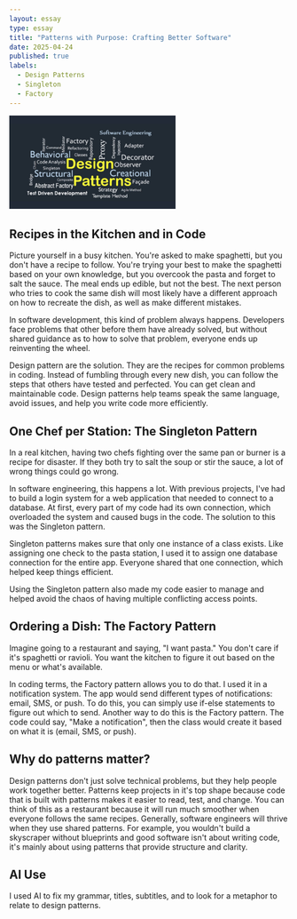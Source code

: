 ```yaml
---
layout: essay
type: essay
title: "Patterns with Purpose: Crafting Better Software"
date: 2025-04-24
published: true
labels:
  - Design Patterns
  - Singleton
  - Factory
---
```


<img width="300px" class="rounded float-start pe-4" src="../img/designpatterns.jpeg">

## Recipes in the Kitchen and in Code

Picture yourself in a busy kitchen. You're asked to make spaghetti, but you don't have a recipe to follow. You're trying your best to make the spaghetti based on your own knowledge, but you overcook the pasta and forget to salt the sauce. The meal ends up edible, but not the best. The next person who tries to cook the same dish will most likely have a different approach on how to recreate the dish, as well as make different mistakes.

In software development, this kind of problem always happens. Developers face problems that other before them have already solved, but without shared guidance as to how to solve that problem, everyone ends up reinventing the wheel.

Design pattern are the solution. They are the recipes for common problems in coding. Instead of fumbling through every new dish, you can follow the steps that others have tested and perfected. You can get clean and maintainable code. Design patterns help teams speak the same language, avoid issues, and help you write code more efficiently.

## One Chef per Station: The Singleton Pattern

In a real kitchen, having two chefs fighting over the same pan or burner is a recipe for disaster. If they both try to salt the soup or stir the sauce, a lot of wrong things could go wrong.

In software engineering, this happens a lot. With previous projects, I've had to build a login system for a web application that needed to connect to a database. At first, every part of my code had its own connection, which overloaded the system and caused bugs in the code. The solution to this was the Singleton pattern.

Singleton patterns makes sure that only one instance of a class exists. Like assigning one check to the pasta station, I used it to assign one database connection for the entire app. Everyone shared that one connection, which helped keep things efficient.

Using the Singleton pattern also made my code easier to manage and helped avoid the chaos of having multiple conflicting access points.

## Ordering a Dish: The Factory Pattern

Imagine going to a restaurant and saying, "I want pasta." You don't care if it's spaghetti or ravioli. You want the kitchen to figure it out based on the menu or what's available. 

In coding terms, the Factory pattern allows you to do that. I used it in a notification system. The app would send different types of notifications: email, SMS, or push. To do this, you can simply use if-else statements to figure out which to send. Another way to do this is the Factory pattern. The code could say, "Make a notification", then the class would create it based on what it is (email, SMS, or push).

## Why do patterns matter?

Design patterns don't just solve technical problems, but they help people work together better. Patterns keep projects in it's top shape because code that is built with patterns makes it easier to read, test, and change. You can think of this as a restaurant because it will run much smoother when everyone follows the same recipes. Generally, software engineers will thrive when they use shared patterns. For example, you wouldn't build a skyscraper without blueprints and good software isn't about writing code, it's mainly about using patterns that provide structure and clarity.

## AI Use

I used AI to fix my grammar, titles, subtitles, and to look for a metaphor to relate to design patterns.
